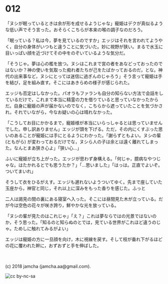 # 012

「ヌシが眠っているときは余が形を成せるようじゃな」寵姫はデクが真似るような低い声でそう言った。おそらくこちらが本来の喉の調子なのだろう。  

「眠っている？私は今，夢を見ているのですか」エッジはそれを言われてようやく，自分の身体がいつもと違うことに気づいた。妙に視野が狭い。まるで水玉に目いっぱい顔を近づけてその中をのぞいているような気分だ。  

「そうじゃ。夢は心の檻を放つ。ヌシはこれまで宮の者をあなどっておったのではないか？神の使いを気取った痴れ者たちが己をたばかっておるのだ，とな。神代の出来事など，ヌシにとっては迷信に過ぎんのじゃろう」そう言って寵姫は手を結び，足を組み直す。そこにはあきらめの様子が感じられた。  

エッジも否定はしなかった。パオラもファランも自分の知らない方法で会話をしているだけで，これまで本当に精霊の力を借りていると思っていなかったからだ。自身に寵姫の声が届かないのでなく，こちらから遮っていたことを気づかされ，それでいながら，今なお疑いの心は晴れなかった。  

「こうしてお目にかかるまで，寵姫様が本当にいらっしゃるとは思っていませんでした。申し訳ありません」エッジが頭を下げる。ただ，その内にくすぶった思いのあることが寵姫には手にとるようにわかった。「謝らずともよい。ヌシの輩 (ともがら) が変わっておるだけでな，ヌシら人の子は余とは遠く離れてしまった。なんとまあ狭き心よ」「狭い心…」  

ふいに寵姫が立ち上がった。エッジが思わず身構える。「何じゃ，臆病なやつじゃな。はたかれるとでも思うたか？」「…思いました」「はっは。正直でよいぞ。ついてまいれ」  

そうして衣をひるがえす。エッジも遅れないようついてゆく。先まで座していた玉座から，神官と同じ，それ以上に深みをもった香りを感じた。ふっと  

二人は謁見の間の裏にある寝室へ入った。そこには昼間見た木が立っている。だが今は空色の花々が咲き誇り，鮮やかな光を放っている。  

「ヌシの輩が見たのはこれじゃ」「え？」これは夢ならではの光景ではないのか，そう思った。「知るのと知らぬのとでは，見ている世界がこれほど違うのじゃ。ためしに触れてみるがよい」  

エッジは寵姫の方に一旦顔を向け，木に視線を戻す。そして枝が垂れ下がるほどの花に覆われた幹に，おずおずと手を伸ばした。  

<br>  
<br>  
(c) 2018 jamcha (jamcha.aa@gmail.com).  

![cc by-nc-sa](http://i.creativecommons.org/l/by-nc-sa/4.0/88x31.png)
